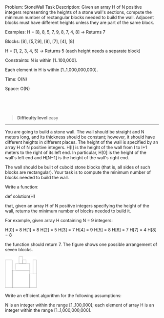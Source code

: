 Problem: StoneWall
Task Description:
Given an array H of N positive integers representing the heights of a stone wall's sections, compute the minimum number of rectangular blocks needed to build the wall. Adjacent blocks must have different heights unless they are part of the same block.

Examples:
H = [8, 8, 5, 7, 9, 8, 7, 4, 8] → Returns 7

Blocks: [8], [5,7,9], [8], [7], [4], [8]

H = [1, 2, 3, 4, 5] → Returns 5 (each height needs a separate block)

Constraints:
N is within [1..100,000].

Each element in H is within [1..1,000,000,000].

Time: O(N)

Space: O(N)



<br><br><br>

> **Difficulty level**
> easy 


---

You are going to build a stone wall. The wall should be straight and N meters long, and its thickness should be constant; however, it should have different heights in different places. The height of the wall is specified by an array H of N positive integers. H[I] is the height of the wall from I to I+1 meters to the right of its left end. In particular, H[0] is the height of the wall's left end and H[N−1] is the height of the wall's right end.

The wall should be built of cuboid stone blocks (that is, all sides of such blocks are rectangular). Your task is to compute the minimum number of blocks needed to build the wall.

Write a function:

def solution(H)


that, given an array H of N positive integers specifying the height of the wall, returns the minimum number of blocks needed to build it.

For example, given array H containing N = 9 integers:

H[0] = 8 H[1] = 8 H[2] = 5 H[3] = 7 H[4] = 9 H[5] = 8 H[6] = 7 H[7] = 4 H[8] = 8

the function should return 7. The figure shows one possible arrangement of seven blocks.

![stonewall](./stonewall.png)

Write an efficient algorithm for the following assumptions:

N is an integer within the range [1..100,000];
each element of array H is an integer within the range [1..1,000,000,000].